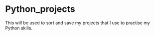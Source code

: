 # Python_projects
This will be used to sort and save my projects that I use to practise my Python skills.
